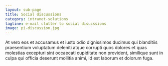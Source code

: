```yaml
---
layout: sub-page
title: Social discussions
category: intranet-solutions
tagline: e-mail clutter to social disucssions
image: pi-discussion.jpg
---
```


At vero eos et accusamus et iusto odio dignissimos ducimus qui blanditiis praesentium voluptatum deleniti atque corrupti quos dolores et quas molestias excepturi sint occaecati cupiditate non provident, similique sunt in culpa qui officia deserunt mollitia animi, id est laborum et dolorum fuga.